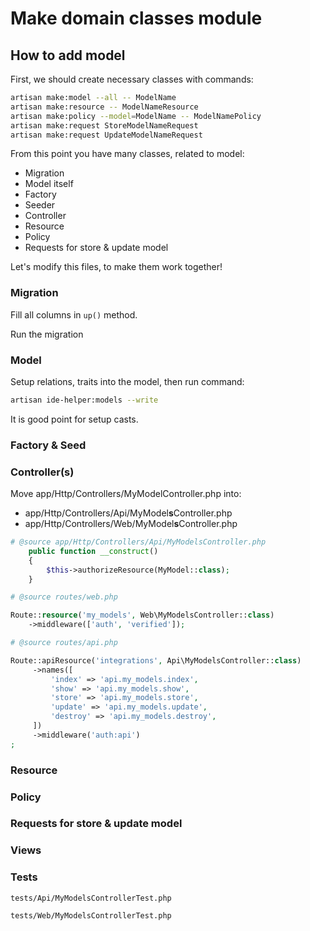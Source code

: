 # Make domain classes module

## How to add model

First, we should create necessary classes with commands:

```bash
artisan make:model --all -- ModelName
artisan make:resource -- ModelNameResource
artisan make:policy --model=ModelName -- ModelNamePolicy
artisan make:request StoreModelNameRequest
artisan make:request UpdateModelNameRequest
```

From this point you have many classes, related to model:

* Migration
* Model itself
* Factory
* Seeder
* Controller
* Resource
* Policy
* Requests for store & update model

Let's modify this files, to make them work together!

### Migration

Fill all columns in `up()` method.

Run the migration

### Model

Setup relations, traits into the model, then run command:

```bash
artisan ide-helper:models --write
```

It is good point for setup casts.

### Factory & Seed

### Controller(s)

Move app/Http/Controllers/MyModelController.php into:

* app/Http/Controllers/Api/MyModel**s**Controller.php
* app/Http/Controllers/Web/MyModel**s**Controller.php

```php
# @source app/Http/Controllers/Api/MyModelsController.php
    public function __construct()
    {
        $this->authorizeResource(MyModel::class);
    }
```

```php
# @source routes/web.php

Route::resource('my_models', Web\MyModelsController::class)
    ->middleware(['auth', 'verified']);
```

```php
# @source routes/api.php

Route::apiResource('integrations', Api\MyModelsController::class)
     ->names([
         'index' => 'api.my_models.index',
         'show' => 'api.my_models.show',
         'store' => 'api.my_models.store',
         'update' => 'api.my_models.update',
         'destroy' => 'api.my_models.destroy',
     ])
     ->middleware('auth:api')
;
```

### Resource

### Policy

### Requests for store & update model

### Views

### Tests

`tests/Api/MyModelsControllerTest.php`


`tests/Web/MyModelsControllerTest.php`
